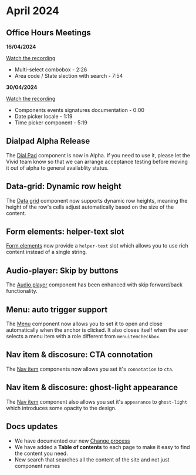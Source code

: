 # April 2024

## Office Hours Meetings

**16/04/2024**

[Watch the recording](https://drive.google.com/file/d/1nzR8BQ2GbTVYYTiVXklPGfiyx7IS41Ho/view)

- Multi-select combobox - 2:26
- Area code / State slection with search - 7:54

**30/04/2024**

[Watch the recording](https://drive.google.com/file/d/1oTVKd__oZai1xN8fbLOOqQx9uk2PkhW1/view)

- Components events signatures documentation - 0:00
- Date picker locale - 1:19
- Time picker component - 5:19

## Dialpad Alpha Release

The [Dial Pad](/components/dial-pad/) component is now in Alpha. If you need to use it, please let the Vivid team know so that we can arrange acceptance testing before moving it out of alpha to general availablity status.

## Data-grid: Dynamic row height

The [Data grid](/components/data-grid/#block-size) component now supports dynamic row heights, meaning the height of the row's cells adjust automatically based on the size of the content.

## Form elements: helper-text slot

[Form elements](/components/text-field/#helper-text-1) now provide a `helper-text` slot which allows you to use rich content instead of a single string.

## Audio-player: Skip by buttons

The [Audio player](/components/audio-player/#skip-by-button) component has been enhanced with skip forward/back functionality.

## Menu: auto trigger support

The [Menu](/components/menu/#trigger) component now allows you to set it to open and close automatically when the anchor is clicked. It also closes itself when the user selects a menu item with a role different from `menuitemcheckbox`.

## Nav item & discosure: CTA connotation

The [Nav item](/components/nav-item/#connotation) components now allows you set it's `connotation` to `cta`.

## Nav item & discosure: ghost-light appearance

The [Nav item](/components/nav-item/#appearance) component also allows you set it's `appearance` to `ghost-light` which introduces some opacity to the design.

## Docs updates

- We have documented our new [Change process](/resources/vivid-change-process/)
- We have added a **Table of contents** to each page to make it easy to find the content you need.
- New search that searches all the content of the site and not just component names
